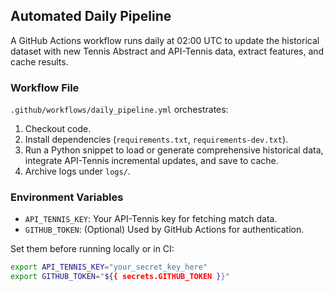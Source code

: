 ## Automated Daily Pipeline

A GitHub Actions workflow runs daily at 02:00 UTC to update the historical dataset with new Tennis Abstract and API-Tennis data, extract features, and cache results.

### Workflow File

`.github/workflows/daily_pipeline.yml` orchestrates:
1. Checkout code.
2. Install dependencies (`requirements.txt`, `requirements-dev.txt`).
3. Run a Python snippet to load or generate comprehensive historical data, integrate API-Tennis incremental updates, and save to cache.
4. Archive logs under `logs/`.

### Environment Variables

- `API_TENNIS_KEY`: Your API-Tennis key for fetching match data.
- `GITHUB_TOKEN`: (Optional) Used by GitHub Actions for authentication.

Set them before running locally or in CI:
```bash
export API_TENNIS_KEY="your_secret_key_here"
export GITHUB_TOKEN="${{ secrets.GITHUB_TOKEN }}"